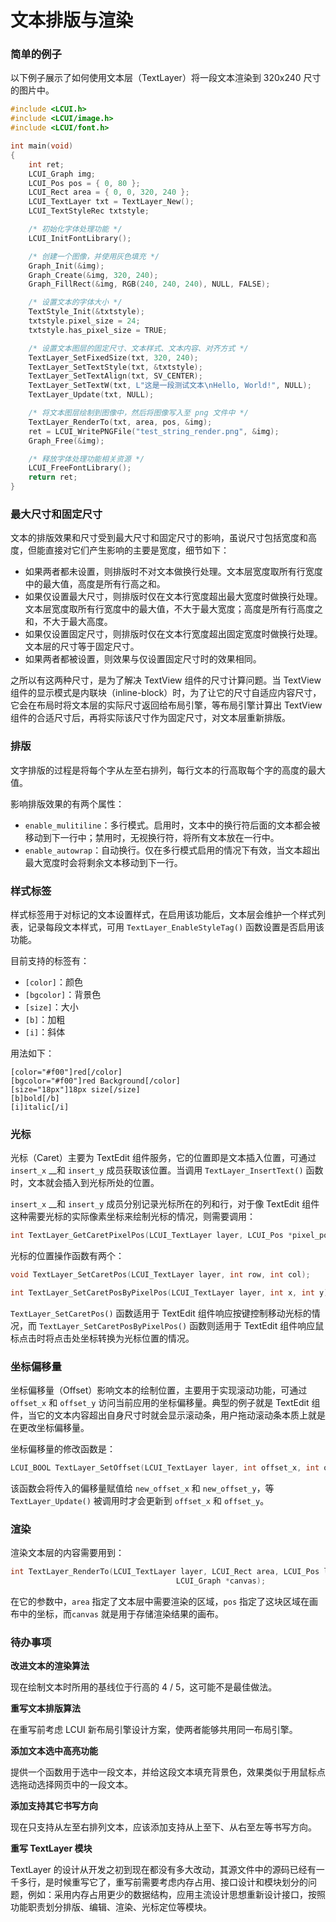# 文本排版与渲染

### 简单的例子

以下例子展示了如何使用文本层（TextLayer）将一段文本渲染到 320x240 尺寸的图片中。

```c
#include <LCUI.h>
#include <LCUI/image.h>
#include <LCUI/font.h>

int main(void)
{
    int ret;
    LCUI_Graph img;
    LCUI_Pos pos = { 0, 80 };
    LCUI_Rect area = { 0, 0, 320, 240 };
    LCUI_TextLayer txt = TextLayer_New();
    LCUI_TextStyleRec txtstyle;

    /* 初始化字体处理功能 */
    LCUI_InitFontLibrary();

    /* 创建一个图像，并使用灰色填充 */
    Graph_Init(&img);
    Graph_Create(&img, 320, 240);
    Graph_FillRect(&img, RGB(240, 240, 240), NULL, FALSE);

    /* 设置文本的字体大小 */
    TextStyle_Init(&txtstyle);
    txtstyle.pixel_size = 24;
    txtstyle.has_pixel_size = TRUE;

    /* 设置文本图层的固定尺寸、文本样式、文本内容、对齐方式 */
    TextLayer_SetFixedSize(txt, 320, 240);
    TextLayer_SetTextStyle(txt, &txtstyle);
    TextLayer_SetTextAlign(txt, SV_CENTER);
    TextLayer_SetTextW(txt, L"这是一段测试文本\nHello, World!", NULL);
    TextLayer_Update(txt, NULL);

    /* 将文本图层绘制到图像中，然后将图像写入至 png 文件中 */
    TextLayer_RenderTo(txt, area, pos, &img);
    ret = LCUI_WritePNGFile("test_string_render.png", &img);
    Graph_Free(&img);

    /* 释放字体处理功能相关资源 */
    LCUI_FreeFontLibrary();
    return ret;
}
```

### 最大尺寸和固定尺寸

文本的排版效果和尺寸受到最大尺寸和固定尺寸的影响，虽说尺寸包括宽度和高度，但能直接对它们产生影响的主要是宽度，细节如下：

* 如果两者都未设置，则排版时不对文本做换行处理。文本层宽度取所有行宽度中的最大值，高度是所有行高之和。
* 如果仅设置最大尺寸，则排版时仅在文本行宽度超出最大宽度时做换行处理。文本层宽度取所有行宽度中的最大值，不大于最大宽度；高度是所有行高度之和，不大于最大高度。
* 如果仅设置固定尺寸，则排版时仅在文本行宽度超出固定宽度时做换行处理。文本层的尺寸等于固定尺寸。
* 如果两者都被设置，则效果与仅设置固定尺寸时的效果相同。

之所以有这两种尺寸，是为了解决 TextView 组件的尺寸计算问题。当 TextView 组件的显示模式是内联块（inline-block）时，为了让它的尺寸自适应内容尺寸，它会在布局时将文本层的实际尺寸返回给布局引擎，等布局引擎计算出 TextView 组件的合适尺寸后，再将实际该尺寸作为固定尺寸，对文本层重新排版。

### 排版

文字排版的过程是将每个字从左至右排列，每行文本的行高取每个字的高度的最大值。

影响排版效果的有两个属性：

* `enable_mulitiline`：多行模式。启用时，文本中的换行符后面的文本都会被移动到下一行中；禁用时，无视换行符，将所有文本放在一行中。
* `enable_autowrap`：自动换行。仅在多行模式启用的情况下有效，当文本超出最大宽度时会将剩余文本移动到下一行。

### 样式标签

样式标签用于对标记的文本设置样式，在启用该功能后，文本层会维护一个样式列表，记录每段文本样式，可用 `TextLayer_EnableStyleTag()` 函数设置是否启用该功能。

目前支持的标签有：

* `[color]`：颜色
* `[bgcolor]`：背景色
* `[size]`：大小
* `[b]`：加粗
* `[i]`：斜体

用法如下：

```text
[color="#f00"]red[/color]
[bgcolor="#f00"]red Background[/color]
[size="18px"]18px size[/size]
[b]bold[/b]
[i]italic[/i]
```

### 光标

光标（Caret）主要为 TextEdit 组件服务，它的位置即是文本插入位置，可通过 `insert_x` __和  `insert_y` 成员获取该位置。当调用 `TextLayer_InsertText()` 函数时，文本就会插入到光标所处的位置。

`insert_x` __和  `insert_y` 成员分别记录光标所在的列和行，对于像 TextEdit 组件这种需要光标的实际像素坐标来绘制光标的情况，则需要调用：

```c
int TextLayer_GetCaretPixelPos(LCUI_TextLayer layer, LCUI_Pos *pixel_pos);
```

光标的位置操作函数有两个：

```c
void TextLayer_SetCaretPos(LCUI_TextLayer layer, int row, int col);

int TextLayer_SetCaretPosByPixelPos(LCUI_TextLayer layer, int x, int y);
```

`TextLayer_SetCaretPos()` 函数适用于 TextEdit 组件响应按键控制移动光标的情况，而 `TextLayer_SetCaretPosByPixelPos()` 函数则适用于 TextEdit 组件响应鼠标点击时将点击处坐标转换为光标位置的情况。

### 坐标偏移量

坐标偏移量（Offset）影响文本的绘制位置，主要用于实现滚动功能，可通过 `offset_x`  和 `offset_y` 访问当前应用的坐标偏移量。典型的例子就是 TextEdit 组件，当它的文本内容超出自身尺寸时就会显示滚动条，用户拖动滚动条本质上就是在更改坐标偏移量。

坐标偏移量的修改函数是：

```c
LCUI_BOOL TextLayer_SetOffset(LCUI_TextLayer layer, int offset_x, int offset_y);
```

该函数会将传入的偏移量赋值给 `new_offset_x` 和 `new_offset_y`，等 `TextLayer_Update()` 被调用时才会更新到 `offset_x` 和 `offset_y`。

### 渲染

渲染文本层的内容需要用到：

```c
int TextLayer_RenderTo(LCUI_TextLayer layer, LCUI_Rect area, LCUI_Pos layer_pos,
		       						 LCUI_Graph *canvas);
```

在它的参数中，`area` 指定了文本层中需要渲染的区域，`pos` 指定了这块区域在画布中的坐标，而`canvas` 就是用于存储渲染结果的画布。

### 待办事项

**改进文本的渲染算法**

现在绘制文本时所用的基线位于行高的 4 / 5，这可能不是最佳做法。

**重写文本排版算法**

在重写前考虑 LCUI 新布局引擎设计方案，使两者能够共用同一布局引擎。

**添加文本选中高亮功能**

提供一个函数用于选中一段文本，并给这段文本填充背景色，效果类似于用鼠标点选拖动选择网页中的一段文本。

**添加支持其它书写方向**

现在只支持从左至右排列文本，应该添加支持从上至下、从右至左等书写方向。

**重写 TextLayer 模块**

TextLayer 的设计从开发之初到现在都没有多大改动，其源文件中的源码已经有一千多行，是时候重写它了，重写前需要考虑内存占用、接口设计和模块划分的问题，例如：采用内存占用更少的数据结构，应用主流设计思想重新设计接口，按照功能职责划分排版、编辑、渲染、光标定位等模块。

